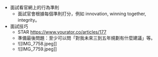 
* 面試看官網上的行為準則
	* 面試官會根據每個準則打分，例如 innovation, winning together, integrity。
* 面試技巧
	* STAR https://www.yourator.co/articles/177
	* 準備最後問題：至少可以問「對我未來三到五年規劃有什麼建議」等。
	* ![[IMG_7758.jpeg]]
	* ![[IMG_7759.jpeg]]